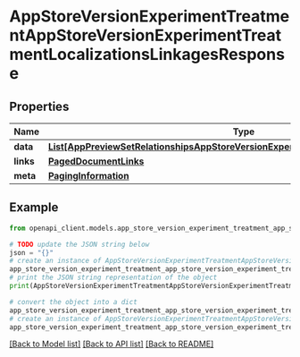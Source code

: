 # AppStoreVersionExperimentTreatmentAppStoreVersionExperimentTreatmentLocalizationsLinkagesResponse


## Properties

Name | Type | Description | Notes
------------ | ------------- | ------------- | -------------
**data** | [**List[AppPreviewSetRelationshipsAppStoreVersionExperimentTreatmentLocalizationData]**](AppPreviewSetRelationshipsAppStoreVersionExperimentTreatmentLocalizationData.md) |  | 
**links** | [**PagedDocumentLinks**](PagedDocumentLinks.md) |  | 
**meta** | [**PagingInformation**](PagingInformation.md) |  | [optional] 

## Example

```python
from openapi_client.models.app_store_version_experiment_treatment_app_store_version_experiment_treatment_localizations_linkages_response import AppStoreVersionExperimentTreatmentAppStoreVersionExperimentTreatmentLocalizationsLinkagesResponse

# TODO update the JSON string below
json = "{}"
# create an instance of AppStoreVersionExperimentTreatmentAppStoreVersionExperimentTreatmentLocalizationsLinkagesResponse from a JSON string
app_store_version_experiment_treatment_app_store_version_experiment_treatment_localizations_linkages_response_instance = AppStoreVersionExperimentTreatmentAppStoreVersionExperimentTreatmentLocalizationsLinkagesResponse.from_json(json)
# print the JSON string representation of the object
print(AppStoreVersionExperimentTreatmentAppStoreVersionExperimentTreatmentLocalizationsLinkagesResponse.to_json())

# convert the object into a dict
app_store_version_experiment_treatment_app_store_version_experiment_treatment_localizations_linkages_response_dict = app_store_version_experiment_treatment_app_store_version_experiment_treatment_localizations_linkages_response_instance.to_dict()
# create an instance of AppStoreVersionExperimentTreatmentAppStoreVersionExperimentTreatmentLocalizationsLinkagesResponse from a dict
app_store_version_experiment_treatment_app_store_version_experiment_treatment_localizations_linkages_response_from_dict = AppStoreVersionExperimentTreatmentAppStoreVersionExperimentTreatmentLocalizationsLinkagesResponse.from_dict(app_store_version_experiment_treatment_app_store_version_experiment_treatment_localizations_linkages_response_dict)
```
[[Back to Model list]](../README.md#documentation-for-models) [[Back to API list]](../README.md#documentation-for-api-endpoints) [[Back to README]](../README.md)


